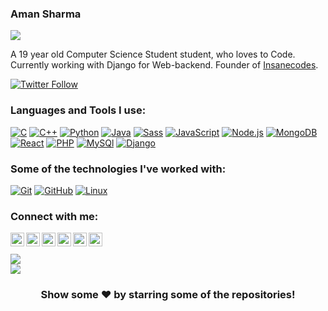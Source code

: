 ### Aman Sharma
![](https://visitor-badge.glitch.me/badge?page_id=AmanSharma703.AmanSharma703)

A 19 year old Computer Science Student student, who loves to Code. Currently working with Django for Web-backend. Founder of [Insanecodes](https://github.com/insanecodes/Python).

[![Twitter Follow](https://img.shields.io/twitter/follow/AmanSharma703?color=1DA1F2&logo=twitter&style=for-the-badge)][twitter]

### Languages and Tools I use:

[![C](https://img.shields.io/badge/-C-000000?style=flat&logo=c)](https://en.wikipedia.org/wiki/C_(programming_language))
[![C++](https://img.shields.io/badge/-C++-000000?style=flat&logo=c%2B%2B)](https://en.wikipedia.org/wiki/C%2B%2B)
[![Python](https://img.shields.io/badge/-Python-000000?style=flat&logo=python)](https://www.python.org/)
[![Java](https://img.shields.io/badge/-Java-000000?style=flat&logo=java)](https://www.java.com/en/)
[![Sass](https://img.shields.io/badge/-Sass-000000?style=flat&logo=sass)](https://sass-lang.com/)
[![JavaScript](https://img.shields.io/badge/-Javascript-000000?style=flat&logo=javascript)](https://developer.mozilla.org/en-US/docs/Web/JavaScript)
[![Node.js](https://img.shields.io/badge/-Node.js-000000?style=flat&logo=node.js)](https://nodejs.org/en/)
[![MongoDB](https://img.shields.io/badge/-MongoDB-000000?style=flat&logo=mongodb)](https://www.mongodb.com/)
[![React](https://img.shields.io/badge/-React.js-000000?style=flat&logo=react)](https://www.mongodb.com/)
[![PHP](https://img.shields.io/badge/-php-000000?style=flat&logo=php)](https://www.php.net/docs.php)
[![MySQl](https://img.shields.io/badge/-MySQL-000000?style=flat&logo=mysql)](https://www.mysql.com/)
[![Django](https://img.shields.io/badge/-django-000000?style=flat&logo=django)](https://www.djangoproject.com/)
<!-- https://img.shields.io/badge/<LABEL>-<MESSAGE>-<COLOR> -->

### Some of the technologies I've worked with:

[![Git](https://img.shields.io/badge/-Git-222222?style=flat&logo=git&logoColor=F05032)](https://git-scm.com/)
[![GitHub](https://img.shields.io/badge/-GitHub-222222?style=flat&logo=github&logoColor=ffffff)](https://github.com/)
[![Linux](https://img.shields.io/badge/-Linux-222222?style=flat&logo=linux&logoColor=f1f6f9)](https://www.linux.org/)

### Connect with me:

[<img align="left" alt="AmanSharma703 | LinkedIn" width="22px" src="https://cdn.jsdelivr.net/npm/simple-icons@v3/icons/linkedin.svg" />][linkedin]
[<img align="left" alt="AmanSharma703 | Instagram" width="22px" src="https://cdn.jsdelivr.net/npm/simple-icons@v3/icons/instagram.svg" />][instagram]
[<img align="left" alt="AmanSharma703 | YouTube" width="22px" src="https://cdn.jsdelivr.net/npm/simple-icons@v3/icons/youtube.svg" />][youtube]
[<img align="left" alt="AmanSharma703 | Twitter" width="22px" src="https://cdn.jsdelivr.net/npm/simple-icons@v3/icons/twitter.svg" />][twitter]
[<img align="left" alt="AmanSharma703 | Twitter" width="22px" src="https://cdn.jsdelivr.net/npm/simple-icons@3.12.3/icons/pinterest.svg" />][pinterest]
[<img align="left" alt="AmanSharma703 | Twitter" width="22px" src="https://cdn.jsdelivr.net/npm/simple-icons@3.12.3/icons/reddit.svg" />][twitter]

<br>
<br>
<a href="https://github.com/iampawan">
  <img align="center" src="https://github-readme-stats.vercel.app/api/top-langs/?username=AmanSharma703&theme=dracula&hide_langs_below=1" />
</a>
<br>
<a href="https://github.com/AmanSharma703">
  <img align="center" src="https://github-readme-stats.vercel.app/api?username=AmanSharma703&show_icons=true&theme=dracula" />
</a>

<div align="center">

### Show some ❤️ by starring some of the repositories!

</div>



[twitter]: https://twitter.com/AmanSharma703
[youtube]: https://www.youtube.com/channel/UCJIdxlw0FbJpnVgUOIF1amQ?view_as=subscriber
[linkedin]: www.linkedin.com/in/AmanSharma703
[instagram]: https://www.instagram.com/amansharma703i/
[reddit]: https://www.reddit.com/user/amansharma703
[pinterest]: https://in.pinterest.com/AmanSharma703/

